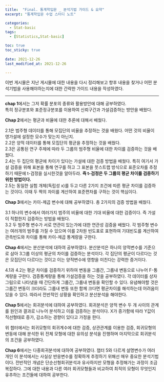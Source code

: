 ```yaml
---
title:  "Final. 통계학입문 _ 분석기법 가이드 & 요약" 
excerpt: "통계학입문 수업 스터디 노트"

categories:
  - Stat-basic
tags:
  - [Statistics,Stat-basic]

toc: true
toc_sticky: true
 
date: 2021-12-26
last_modified_at: 2021-12-26

---
```


이번 게시물은 지난 게시물에 대한 내용을 다시 정리해보고 향후 내용을 찾거나 어떤 분석기법을 사용해야하는지에 대한 간략한 가이드 내용을 작성하였다. 

---

**chap 1**에서는 그저 확률 분포의 종류와 활용방안에 대해 공부하였다.  
특히 정규분포와 표준정규분포를 이용하여 신뢰구간과 가설검증하는 방안을 배웠다. 

**Chap 2**에서는 평균과 비율에 대한 추론에 대해서 배웠다. 

2.1은 범주형 데이터를 통해 모집단의 비율을 추정하는 것을 배웠다. 어떤 것의 비율이 영가설에 설정한 모수가 맞는지 아닌지.  
2.2은 양적 데이터를 통해 모집단의 평균을 추정하는 것을 배웠다.  
2.3은 공통된 연구 주제에 따라 두 그룹의 범주형 비율에 대한 차이를 검증하는 것을 배웠다.  
2.4는 두 집단의 평균에 차이가 있다는 가설에 대한 검증 방법을 배웠다. 특히 여기서 가설 검증을 위해 표본을 통해 연구를 하고 그 표본을 붓스트랩 방식으로 표준오차를 추정하기 때문에 t-검정을 실시한것을 알아두라. **즉 t-검정은 두 그룹의 평균 차이를 검증하기 위한 방법이다.**  
2.5는 동일한 실험 개체(독립성 x)를 두고 다른 2가지 조건에 따른 평균 차이를 검증하는 것이다. 이때 두 짝의 차이를 계산하여 표준편차를 구하는 것이 핵심이다. 

**Chap 3**에서는 카이-제곱 변수에 대해 공부하였다. 총 2가지의 검증 방법을 배웠다.

3.1 하나의 변수에서 여러가지 범주의 비율에 대한 기대 비율에 대한 검증이다. 즉 가설이 적합한지 검증하는 방법을 배웠다.  
3.2 두 범주형 변수가 서로 연관이 있는가에 대한 연관성 검증을 배웠다. 각 범주형 변수는 여러개의 범주를 가질 수 있으며 이를 2차원 빈도표로 표현하여 기대빈도를 계산하여 관측빈도와 차이를 통해 카이-제곱 통계량을 구한다. 

**Chap 4**에서는 분산분석에 대하여 공부하였다. 분산분석은 하나의 양적변수를 기준으로 삼아 3그룹 이상의 평균의 차이를 검증하는 분석이다. 각 집단의 평균이 다르다는 것은 모집단이 다르다는 것이고 이는 양적변수에 영향을 미친다는 강력한 증거이다. 

4.1과 4.2는 평균 차이를 검증하기 위하여 변동을 그룹간, 그룹내 변동으로 나누어 F-통계량을 구한다. 검증통계량을 통해 가설검증을 하는 것을 공부하였다. 각 데이터를 상자그림으로 나타냈을 때 간단하게 그룹간, 그룹내 변동을 확인할 수 있다. 유념해야할 것은 그룹간 변동이 크더라도 그룹내 변동 또한 함께 크다면 평균차이를 해석하는데 어려움이 있을 수 있다. 따라서 전반적인 상황을 확인하고 분산분석을 해야한다. 

**Chap 5**에서는 회귀분석에 대하여 공부하였다. 회귀분석은 양적 변수 두 개 사이의 관계를 원인과 결과로 나누어 분석하고 이를 검증하는 분석이다. X가 증가함에 따라 Y값이 직선형태로 증가, 감소하는 경향이 있다고 가정을 한다. 

위 챕터에서는 회귀모형의 회귀계수에 대한 검증, 상관관계를 이용한 검증, 회귀모형의 변동에 대해 분석한 뒤 전체 모형에 대한 유의성 분석을 진행하며 마지막으로 회귀분석의 조건을 공부하였다. 

**Chap 6**에서는 다중회귀분석에 대하여 공부하였다. 챕터 5와 다르게 설명변수가 여러개인 이 분석에서는 사실상 반응변수를 정확하게 추정하기 위해선 매우 중요한 분석기법이다. 전반적인 개념은 단순선형회귀분석과 유사하지만 모형을 추정해가는 과정이 조금 복잡하다. 그에 대한 내용과 다른 여러 회귀모형들과 비교하여 최적의 모형이 무엇인지 유추하는 조건들에 대하여 공부한다. 



